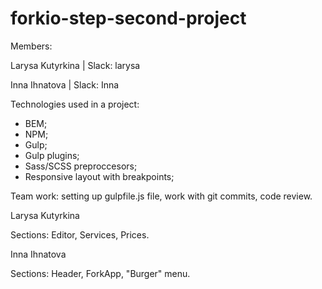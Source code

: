 # forkio-step-second-project
Members:

Larysa Kutyrkina | Slack: larysa

Inna Ihnatova | Slack: Inna

Technologies used in a project:

- BEM;
- NPM;
- Gulp;
- Gulp plugins;
- Sass/SCSS preproccesors;
- Responsive layout with breakpoints;

Team work: setting up gulpfile.js file, work with git commits, code review.

Larysa Kutyrkina 

Sections: Editor, Services, Prices.

Inna Ihnatova

Sections: Header, ForkApp, "Burger" menu.
